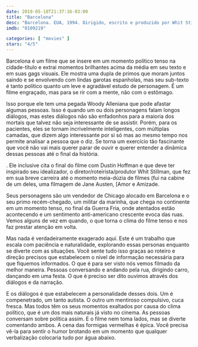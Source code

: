 ```yaml
---
date: 2019-05-18T21:37:16-03:00
title: "Barcelona"
desc: "Barcelona. EUA, 1994. Dirigido, escrito e produzido por Whit Stillman. Com Taylor Nichols, Chris Eigeman, Tushka Bergen, Mira Sorvino."
imdb: "0109219"

categories: [ "movies" ]
stars: "4/5"
---
```

Barcelona é um filme que se insere em um momento político tenso na cidade-título e extrai momentos brilhantes acima da média em seu texto e em suas gags visuais. Ele mostra uma dupla de primos que moram juntos saindo e se envolvendo com lindas garotas espanholas, mas seu sub-texto é tanto político quanto um leve e agradável estudo de personagem. É um filme engraçado, mas para se rir com a mente, não com o estômago.

Isso porque ele tem uma pegada Woody Alleniana que pode afastar algumas pessoas. Isso é quando um ou dois personagens falam longos diálogos, mas estes diálogos não são enfadonhos para a maioria dos mortais que talvez não seja interessante de se assistir. Porém, para os pacientes, eles se tornam incrivelmente inteligentes, com múltiplas camadas, que dizem algo interessante por si só mas ao mesmo tempo nos permite analisar a pessoa que o diz. Se torna um exercício tão fascinante que você não vai mais querer parar de ouvir e querer entender a dinâmica dessas pessoas até o final da história.

. Ele inclusive cita o final do filme com Dustin Hoffman e que deve ter inspirado seu idealizador, o diretor/roteirista/produtor Whit Stillman, que fez em sua breve carreira até o momento meia-dúzia de filmes (fui na cabine de um deles, uma filmagem de Jane Austen, [Amor e Amizade.

Seus personagens são um vendedor de Chicago alocado em Barcelona e o seu primo recém-chegado, um militar da marinha, que chega no continente em um momento tenso, no final da Guerra Fria, onde atentados estão acontecendo e um sentimento anti-americano crescente evoca das ruas. Vemos alguns de vez em quando, o que torna o clima do filme tenso e nos faz prestar atenção em volta.

Mas nada é verdadeiramente exagerado aqui. Este é um trabalho que escala com paciência e naturalidade, explorando essas personas enquanto se diverte com as situações. Você sente tudo isso graças ao roteiro e direção precisos que estabelecem o nível de informação necessária para que fiquemos informados. O que é para ser visto nós vemos filmado da melhor maneira. Pessoas conversando e andando pela rua, dirigindo carro, dançando em uma festa. O que é preciso ser dito ouvimos através dos diálogos e da narração.

E os diálogos é que estabelecem a personalidade desses dois. Um é compenetrado, um tanto autista. O outro um mentiroso compulsivo, cuca fresca. Mas todos têm os seus momentos exaltados por causa do clima político, que é um dos mais naturais já visto no cinema. As pessoas conversam sobre política assim. E o filme nem toma lados, mas se diverte comentando ambos. A cena das formigas vermelhas é épica. Você precisa vê-la para sentir o humor brotando em um momento que qualquer verbalização colocaria tudo por água abaixo.

